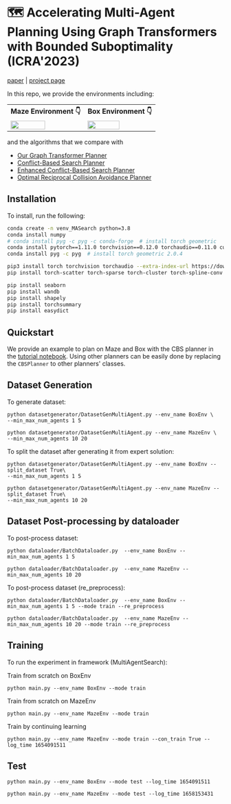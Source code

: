 # 🗺  Accelerating Multi-Agent Planning Using Graph Transformers with Bounded Suboptimality (ICRA'2023)

[paper](https://arxiv.org/abs/2301.08451) | [project page](https://rainorangelemon.github.io/ICRA2023/)

In this repo, we provide the environments including:

<table>
<tr>
<th> Maze Environment 👇 </th>
<th> Box Environment 👇 </th>
</tr>
<tr>
<td text-align="center">
<img src="figures/play_maze.gif" width="70%" height="70%"/>
</td>
<td text-align="center">
<img src="figures/play_box.gif" width="70%" height="70%"/>
</td>
</tr>
</table>

and the algorithms that we compare with

- [Our Graph Transformer Planner](expert/CBS_GNN.py)
- [Conflict-Based Search Planner](expert/CBS.py)
- [Enhanced Conflict-Based Search Planner](expert/ECBS.py)
- [Optimal Reciprocal Collision Avoidance Planner](expert/ORCA_MAS.py)

## Installation
To install, run the following:
``` bash
conda create -n venv_MASearch python=3.8
conda install numpy
# conda install pyg -c pyg -c conda-forge  # install torch geometric
conda install pytorch==1.11.0 torchvision==0.12.0 torchaudio==0.11.0 cudatoolkit=11.3 -c pytorch
conda install pyg -c pyg  # install torch geometric 2.0.4

pip3 install torch torchvision torchaudio --extra-index-url https://download.pytorch.org/whl/cu113
pip install torch-scatter torch-sparse torch-cluster torch-spline-conv torch-geometric -f https://data.pyg.org/whl/torch-1.12.0+cu113.html

pip install seaborn
pip install wandb
pip install shapely
pip install torchsummary
pip install easydict
```

## Quickstart
We provide an example to plan on Maze and Box with the CBS planner in the [tutorial notebook](./tutorial.ipynb). Using other planners can be easily done by replacing the `CBSPlanner` to other planners' classes.

## Dataset Generation
To generate dataset:
``` 
python datasetgenerator/DatasetGenMultiAgent.py --env_name BoxEnv \
--min_max_num_agents 1 5
```
``` 
python datasetgenerator/DatasetGenMultiAgent.py --env_name MazeEnv \
--min_max_num_agents 10 20

```


To split the dataset after generating it from expert solution:
``` 
python datasetgenerator/DatasetGenMultiAgent.py --env_name BoxEnv --split_dataset True\
--min_max_num_agents 1 5   
```

```
python datasetgenerator/DatasetGenMultiAgent.py --env_name MazeEnv --split_dataset True\
--min_max_num_agents 10 20
```



## Dataset Post-processing by dataloader
To post-process dataset:
``` 
python dataloader/BatchDataloader.py  --env_name BoxEnv --min_max_num_agents 1 5

```

``` 
python dataloader/BatchDataloader.py  --env_name MazeEnv --min_max_num_agents 10 20

```

To post-process dataset (re_preprocess):
``` 
python dataloader/BatchDataloader.py  --env_name BoxEnv --min_max_num_agents 1 5 --mode train --re_preprocess
```
``` 
python dataloader/BatchDataloader.py  --env_name MazeEnv --min_max_num_agents 10 20 --mode train --re_preprocess
```


## Training
To run the experiment in framework (MultiAgentSearch):

Train from scratch on BoxEnv
``` 
python main.py --env_name BoxEnv --mode train
``` 
<!-- taskset -p -c 8-15 
nohup  python -u  main.py --env_name BoxEnv --mode train --batch_size 8 --gpu_device 1 --max_epoch 10000 > log_experiment/BoxEnv_Sigmoid.txt 2>&1 & -->


Train from scratch on MazeEnv
``` 
python main.py --env_name MazeEnv --mode train
``` 
<!-- 
nohup  python -u main.py --env_name MazeEnv --mode train --min_max_num_agents 10 20 --batch_size 8 --gpu_device 2 --max_epoch 10000 > log_experiment/MazeEnv_Sigmoid.txt 2>&1 & -->



Train by continuing learning
``` 
python main.py --env_name MazeEnv --mode train --con_train True --log_time 1654091511
``` 

## Test
``` 
python main.py --env_name BoxEnv --mode test --log_time 1654091511
``` 
<!-- nohup  python -u main.py --env_name BoxEnv --mode test --log_time 1654091511 > log_experiment/BoxEnv_Sigmod_test.txt 2>&1 &-->
``` 
python main.py --env_name MazeEnv --mode test --log_time 1658153431
``` 
<!-- nohup  python -u main.py --env_name MazeEnv --mode test --log_time 1657835571 > log_experiment/MazeEnv_Sigmod.txt 2>&1 &-->
